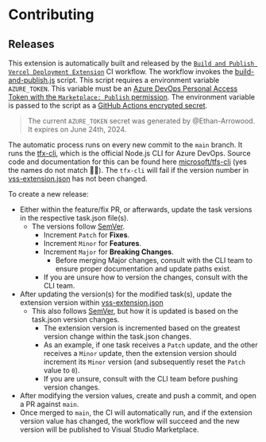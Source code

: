# Contributing

## Releases

This extension is automatically built and released by the [`Build and Publish Vercel Deployment Extension`](./.github/workflows/ci.yml) CI workflow. The workflow invokes the [build-and-publish.js](./scripts/build-and-publish.js) script. This script requires a environment variable `AZURE_TOKEN`. This variable must be an [Azure DevOps Personal Access Token with the `Marketplace: Publish` permission](https://learn.microsoft.com/en-us/azure/devops/extend/publish/command-line?view=azure-devops#create-a-personal-access-token). The environment variable is passed to the script as a [GitHub Actions encrypted secret](https://docs.github.com/en/actions/security-guides/encrypted-secrets#creating-encrypted-secrets-for-a-repository).

> The current `AZURE_TOKEN` secret was generated by @Ethan-Arrowood. It expires on June 24th, 2024.

The automatic process runs on every new commit to the `main` branch. It runs the [tfx-cli](https://www.npmjs.com/package/tfx-cli), which is the official Node.js CLI for Azure DevOps. Source code and documentation for this can be found here [microsoft/tfs-cli](https://github.com/microsoft/tfs-cli) (yes the names do not match 🤷‍♂️). The `tfx-cli` will fail if the version number in [vss-extension.json](./vss-extension.json) has not been changed.

To create a new release:
- Either within the feature/fix PR, or afterwards, update the task versions in the respective task.json file(s).
  - The versions follow [SemVer](https://semver.org/).
    - Increment `Patch` for **Fixes**.
    - Increment `Minor` for **Features**.
    - Increment `Major` for **Breaking Changes**.
      - Before merging Major changes, consult with the CLI team to ensure proper documentation and update paths exist.
    - If you are unsure how to version the changes, consult with the CLI team.
- After updating the version(s) for the modified task(s), update the extension version within [vss-extension.json](./vss-extension.json)
  - This also follows [SemVer](https://semver.org/), but how it is updated is based on the task.json version changes.
    - The extension version is incremented based on the greatest version change within the task.json changes.
    - As an example, if one task receives a `Patch` update, and the other receives a `Minor` update, then the extension version should increment its `Minor` version (and subsequently reset the `Patch` value to `0`).
    - If you are unsure, consult with the CLI team before pushing version changes.
- After modifying the version values, create and push a commit, and open a PR against `main`.
- Once merged to `main`, the CI will automatically run, and if the extension version value has changed, the workflow will succeed and the new version will be published to Visual Studio Marketplace.
